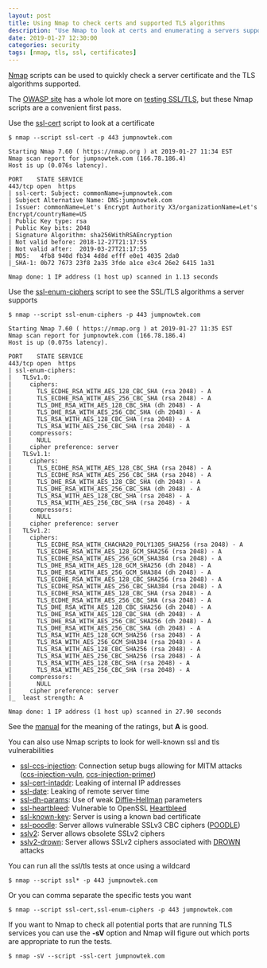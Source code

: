 ```yaml
---
layout: post
title: Using Nmap to check certs and supported TLS algorithms
description: "Use Nmap to look at certs and enumerating a servers supported TLS algorithms list"
date: 2019-01-27 12:30:00
categories: security
tags: [nmap, tls, ssl, certificates]
---
```


[Nmap][nmap] scripts can be used to quickly check a server certificate and the TLS algorithms supported.

The [OWASP site][owasp] has a whole lot more on [testing SSL/TLS][owasp-tls-testing], but these Nmap scripts are a convenient first pass.

Use the [ssl-cert][nmap-ssl-cert] script to look at a certificate

    $ nmap --script ssl-cert -p 443 jumpnowtek.com

    Starting Nmap 7.60 ( https://nmap.org ) at 2019-01-27 11:34 EST
    Nmap scan report for jumpnowtek.com (166.78.186.4)
    Host is up (0.076s latency).

    PORT    STATE SERVICE
    443/tcp open  https
    | ssl-cert: Subject: commonName=jumpnowtek.com
    | Subject Alternative Name: DNS:jumpnowtek.com
    | Issuer: commonName=Let's Encrypt Authority X3/organizationName=Let's Encrypt/countryName=US
    | Public Key type: rsa
    | Public Key bits: 2048
    | Signature Algorithm: sha256WithRSAEncryption
    | Not valid before: 2018-12-27T21:17:55
    | Not valid after:  2019-03-27T21:17:55
    | MD5:   4fb8 940d fb34 4d8d efff e0e1 4035 2da0
    |_SHA-1: 0b72 7673 23f8 2a35 3fde a1ce e3c4 26e2 6415 1a31

    Nmap done: 1 IP address (1 host up) scanned in 1.13 seconds

Use the [ssl-enum-ciphers][nmap-ssl-enum-ciphers] script to see the SSL/TLS algorithms a server supports

    $ nmap --script ssl-enum-ciphers -p 443 jumpnowtek.com

    Starting Nmap 7.60 ( https://nmap.org ) at 2019-01-27 11:35 EST
    Nmap scan report for jumpnowtek.com (166.78.186.4)
    Host is up (0.075s latency).

    PORT    STATE SERVICE
    443/tcp open  https
    | ssl-enum-ciphers:
    |   TLSv1.0:
    |     ciphers:
    |       TLS_ECDHE_RSA_WITH_AES_128_CBC_SHA (rsa 2048) - A
    |       TLS_ECDHE_RSA_WITH_AES_256_CBC_SHA (rsa 2048) - A
    |       TLS_DHE_RSA_WITH_AES_128_CBC_SHA (dh 2048) - A
    |       TLS_DHE_RSA_WITH_AES_256_CBC_SHA (dh 2048) - A
    |       TLS_RSA_WITH_AES_128_CBC_SHA (rsa 2048) - A
    |       TLS_RSA_WITH_AES_256_CBC_SHA (rsa 2048) - A
    |     compressors:
    |       NULL
    |     cipher preference: server
    |   TLSv1.1:
    |     ciphers:
    |       TLS_ECDHE_RSA_WITH_AES_128_CBC_SHA (rsa 2048) - A
    |       TLS_ECDHE_RSA_WITH_AES_256_CBC_SHA (rsa 2048) - A
    |       TLS_DHE_RSA_WITH_AES_128_CBC_SHA (dh 2048) - A
    |       TLS_DHE_RSA_WITH_AES_256_CBC_SHA (dh 2048) - A
    |       TLS_RSA_WITH_AES_128_CBC_SHA (rsa 2048) - A
    |       TLS_RSA_WITH_AES_256_CBC_SHA (rsa 2048) - A
    |     compressors:
    |       NULL
    |     cipher preference: server
    |   TLSv1.2:
    |     ciphers:
    |       TLS_ECDHE_RSA_WITH_CHACHA20_POLY1305_SHA256 (rsa 2048) - A
    |       TLS_ECDHE_RSA_WITH_AES_128_GCM_SHA256 (rsa 2048) - A
    |       TLS_ECDHE_RSA_WITH_AES_256_GCM_SHA384 (rsa 2048) - A
    |       TLS_DHE_RSA_WITH_AES_128_GCM_SHA256 (dh 2048) - A
    |       TLS_DHE_RSA_WITH_AES_256_GCM_SHA384 (dh 2048) - A
    |       TLS_ECDHE_RSA_WITH_AES_128_CBC_SHA256 (rsa 2048) - A
    |       TLS_ECDHE_RSA_WITH_AES_256_CBC_SHA384 (rsa 2048) - A
    |       TLS_ECDHE_RSA_WITH_AES_128_CBC_SHA (rsa 2048) - A
    |       TLS_ECDHE_RSA_WITH_AES_256_CBC_SHA (rsa 2048) - A
    |       TLS_DHE_RSA_WITH_AES_128_CBC_SHA256 (dh 2048) - A
    |       TLS_DHE_RSA_WITH_AES_128_CBC_SHA (dh 2048) - A
    |       TLS_DHE_RSA_WITH_AES_256_CBC_SHA256 (dh 2048) - A
    |       TLS_DHE_RSA_WITH_AES_256_CBC_SHA (dh 2048) - A
    |       TLS_RSA_WITH_AES_128_GCM_SHA256 (rsa 2048) - A
    |       TLS_RSA_WITH_AES_256_GCM_SHA384 (rsa 2048) - A
    |       TLS_RSA_WITH_AES_128_CBC_SHA256 (rsa 2048) - A
    |       TLS_RSA_WITH_AES_256_CBC_SHA256 (rsa 2048) - A
    |       TLS_RSA_WITH_AES_128_CBC_SHA (rsa 2048) - A
    |       TLS_RSA_WITH_AES_256_CBC_SHA (rsa 2048) - A
    |     compressors:
    |       NULL
    |     cipher preference: server
    |_  least strength: A

    Nmap done: 1 IP address (1 host up) scanned in 27.90 seconds

See the [manual][nmap-ssl-enum-ciphers] for the meaning of the ratings, but **A** is good.

You can also use Nmap scripts to look for well-known ssl and tls vulnerabilities

* [ssl-ccs-injection][nmap-ssl-ccs-injection]: Connection setup bugs allowing for MITM attacks ([ccs-injection-vuln][ccs-injection-vuln], [ccs-injection-primer][ccs-injection-primer])
* [ssl-cert-intaddr][nmap-ssl-cert-intaddr]: Leaking of internal IP addresses
* [ssl-date][nmap-ssl-date]: Leaking of remote server time
* [ssl-dh-params][nmap-ssl-dh-params]: Use of weak [Diffie-Hellman][diffie-hellman] parameters
* [ssl-heartbleed][nmap-ssl-heartbleed]: Vulnerable to OpenSSL [Heartbleed][heartbleed]
* [ssl-known-key][nmap-ssl-known-key]: Server is using a known bad certificate
* [ssl-poodle][nmap-ssl-poodle]: Server allows vulnerable SSLv3 CBC ciphers ([POODLE][poodle])
* [sslv2][nmap-sslv2]: Server allows obsolete SSLv2 ciphers
* [sslv2-drown][nmap-sslv2-drown]: Server allows SSLv2 ciphers associated with [DROWN][drown] attacks

You can run all the ssl/tls tests at once using a wildcard

    $ nmap --script ssl* -p 443 jumpnowtek.com

Or you can comma separate the specific tests you want

    $ nmap --script ssl-cert,ssl-enum-ciphers -p 443 jumpnowtek.com

If you want to Nmap to check all potential ports that are running TLS services you can use the **-sV** option and Nmap will figure out which ports are appropriate to run the tests.

    $ nmap -sV --script -ssl-cert jumpnowtek.com



[owasp]: https://www.owasp.org/index.php/Main_Page
[owasp-tls-testing]: https://www.owasp.org/index.php/Testing_for_Weak_SSL/TLS_Ciphers,_Insufficient_Transport_Layer_Protection_(OTG-CRYPST-001)
[nmap]: https://nmap.org/
[nmap-ssl-cert]: https://nmap.org/nsedoc/scripts/ssl-cert.html
[nmap-ssl-enum-ciphers]: https://nmap.org/nsedoc/scripts/ssl-enum-ciphers.html
[nmap-ssl-ccs-injection]: https://nmap.org/nsedoc/scripts/ssl-ccs-injection.html
[nmap-ssl-cert-intaddr]: https://nmap.org/nsedoc/scripts/ssl-cert-intaddr.html
[nmap-ssl-date]: https://nmap.org/nsedoc/scripts/ssl-date.html
[nmap-ssl-dh-params]: https://nmap.org/nsedoc/scripts/ssl-dh-params.html
[nmap-ssl-heartbleed]: https://nmap.org/nsedoc/scripts/ssl-heartbleed.html
[nmap-ssl-known-key]: https://nmap.org/nsedoc/scripts/ssl-known-key.html
[nmap-ssl-poodle]: https://nmap.org/nsedoc/scripts/ssl-poodle.html
[nmap-sslv2]: https://nmap.org/nsedoc/scripts/sslv2.html
[nmap-sslv2-drown]: https://nmap.org/nsedoc/scripts/sslv2-drown.html
[diffie-hellman]: https://en.wikipedia.org/wiki/Diffie%E2%80%93Hellman_key_exchange
[poodle]: https://www.us-cert.gov/ncas/alerts/TA14-290A
[drown]: https://www.us-cert.gov/ncas/current-activity/2016/03/01/SSLv2-DROWN-Attack
[heartbleed]: https://www.us-cert.gov/ncas/alerts/TA14-098A
[ccs-injection-vuln]: http://ccsinjection.lepidum.co.jp/
[ccs-injection-primer]: https://www.tripwire.com/state-of-security/vulnerability-management/openssl-ccs-injection-primer/




